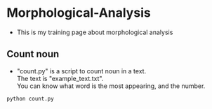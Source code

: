
# Morphological-Analysis

- This is my training page about morphological analysis

## Count noun
- "count.py" is a script to count noun in a text.  
The text is "example_text.txt".  
You can know what word is the most appearing, and the number.

```
python count.py
```
